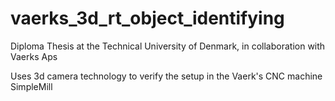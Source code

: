 # vaerks_3d_rt_object_identifying

Diploma Thesis at the Technical University of Denmark, in collaboration with Vaerks Aps

Uses 3d camera technology to verify the setup in the Vaerk's CNC machine SimpleMill
